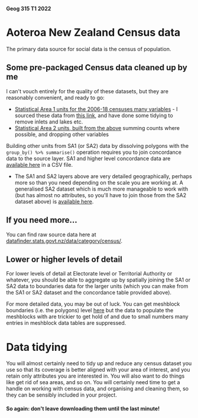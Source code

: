 **Geog 315 T1 2022**

# Aoteroa New Zealand Census data
The primary data source for social data is the census of population.

## Some pre-packaged Census data cleaned up by me
I can't vouch entirely for the quality of these datasets, but they are reasonably convenient, and ready to go:
+ [Statistical Area 1 units for the 2006-18 censuses many variables](datasets/sa1.gpkg.zip?raw=true) - I sourced these data from [this link](https://datafinder.stats.govt.nz/data/category/census/2018/sa1-dataset/sa1/), and have done some tidying to remove inlets and lakes etc.
+ [Statistical Area 2 units, built from the above](datasets/sa2.gpkg.zip?raw=true) summing counts where possible, and dropping other variables

Building other units from SA1 (or SA2) data by dissolving polygons with the `group_by() %>% summarise()` operation requires you to join concordance data to the source layer. SA1 and higher level concordance data are [available here](datasets/sa1_concordance.zip?raw=true) in a CSV file.

+ The SA1 and SA2 layers above are very detailed geographically, perhaps more so than you need depending on the scale you are working at. A generalised SA2 dataset which is much more manageable to work with (but has almost no attributes, so you'll have to join those from the SA2 dataset above) is [available here](datasets/sa2-generalised.gpkg?raw=true).

## If you need more...
You can find raw source data here at [datafinder.stats.govt.nz/data/category/census/](https://datafinder.stats.govt.nz/data/category/census/).

## Lower or higher levels of detail
For lower levels of detail at Electorate level or Territorial Authority or whatever, you should be able to aggregate up by spatially joining the SA1 or SA2 data to boundaries data for the larger units (which you can make from the SA1 or SA2 dataset and the concordance table provided above).

For more detailed data, you may be out of luck. You can get meshblock boundaries (i.e. the polygons) level [here](https://datafinder.stats.govt.nz/layer/92197-meshblock-2018-generalised/) but the data to populate the meshblocks with are trickier to get hold of and due to small numbers many entries in meshblock data tables are suppressed.

# Data tidying
You will almost certainly need to tidy up and reduce any census dataset you use so that its coverage is better aligned with your area of interest, and you retain only attributes you are interested in. You will also want to do things like get rid of sea areas, and so on. You will certainly need time to get a handle on working with census data, and organising and cleaning them, so they can be sensibly included in your project.

#### So again: **don't leave downloading them until the last minute!**
